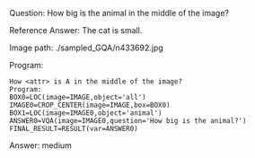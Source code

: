 Question: How big is the animal in the middle of the image?

Reference Answer: The cat is small.

Image path: ./sampled_GQA/n433692.jpg

Program:

```
How <attr> is A in the middle of the image?
Program:
BOX0=LOC(image=IMAGE,object='all')
IMAGE0=CROP_CENTER(image=IMAGE,box=BOX0)
BOX1=LOC(image=IMAGE0,object='animal')
ANSWER0=VQA(image=IMAGE0,question='How big is the animal?')
FINAL_RESULT=RESULT(var=ANSWER0)
```
Answer: medium

